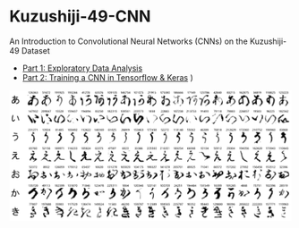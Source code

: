 # Kuzushiji-49-CNN
An Introduction to Convolutional Neural Networks (CNNs) on the Kuzushiji-49 Dataset

- [Part 1: Exploratory Data Analysis](https://mylesharrison.com/2023/01/24/Kuzushiji.html)
- [Part 2: Training a CNN in Tensorflow & Keras](https://mylesharrison.com/2023/02/15/Kuzushiji-Part-2-An-Introduction-to-CNNs.html)
)
<img src="https://github.com/mylesmharrison/Kuzushiji-49-CNN/raw/master/img/samples.png" alt="examples of hiragana from the Kuzushiji-49 dataset"/>
